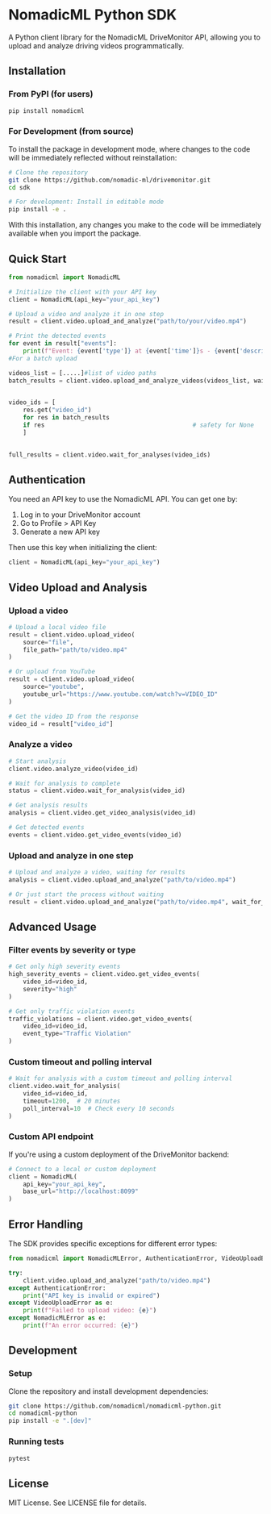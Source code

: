 # NomadicML Python SDK

A Python client library for the NomadicML DriveMonitor API, allowing you to upload and analyze driving videos programmatically.

## Installation

### From PyPI (for users)

```bash
pip install nomadicml
```

### For Development (from source)

To install the package in development mode, where changes to the code will be immediately reflected without reinstallation:

```bash
# Clone the repository
git clone https://github.com/nomadic-ml/drivemonitor.git
cd sdk

# For development: Install in editable mode
pip install -e .
```

With this installation, any changes you make to the code will be immediately available when you import the package.

## Quick Start

```python
from nomadicml import NomadicML

# Initialize the client with your API key
client = NomadicML(api_key="your_api_key")

# Upload a video and analyze it in one step
result = client.video.upload_and_analyze("path/to/your/video.mp4")

# Print the detected events
for event in result["events"]:
    print(f"Event: {event['type']} at {event['time']}s - {event['description']}")
#For a batch upload

videos_list = [.....]#list of video paths
batch_results = client.video.upload_and_analyze_videos(videos_list, wait_for_completion=False)

    
video_ids = [
    res.get("video_id")
    for res in batch_results
    if res                                         # safety for None
    ]

    
full_results = client.video.wait_for_analyses(video_ids)

```

## Authentication

You need an API key to use the NomadicML API. You can get one by:

1. Log in to your DriveMonitor account
2. Go to Profile > API Key
3. Generate a new API key

Then use this key when initializing the client:

```python
client = NomadicML(api_key="your_api_key")
```

## Video Upload and Analysis

### Upload a video

```python
# Upload a local video file
result = client.video.upload_video(
    source="file",
    file_path="path/to/video.mp4"
)

# Or upload from YouTube
result = client.video.upload_video(
    source="youtube",
    youtube_url="https://www.youtube.com/watch?v=VIDEO_ID"
)

# Get the video ID from the response
video_id = result["video_id"]
```

### Analyze a video

```python
# Start analysis
client.video.analyze_video(video_id)

# Wait for analysis to complete
status = client.video.wait_for_analysis(video_id)

# Get analysis results
analysis = client.video.get_video_analysis(video_id)

# Get detected events
events = client.video.get_video_events(video_id)
```

### Upload and analyze in one step

```python
# Upload and analyze a video, waiting for results
analysis = client.video.upload_and_analyze("path/to/video.mp4")

# Or just start the process without waiting
result = client.video.upload_and_analyze("path/to/video.mp4", wait_for_completion=False)
```

## Advanced Usage

### Filter events by severity or type

```python
# Get only high severity events
high_severity_events = client.video.get_video_events(
    video_id=video_id,
    severity="high"
)

# Get only traffic violation events
traffic_violations = client.video.get_video_events(
    video_id=video_id,
    event_type="Traffic Violation"
)
```

### Custom timeout and polling interval

```python
# Wait for analysis with a custom timeout and polling interval
client.video.wait_for_analysis(
    video_id=video_id,
    timeout=1200,  # 20 minutes
    poll_interval=10  # Check every 10 seconds
)
```

### Custom API endpoint

If you're using a custom deployment of the DriveMonitor backend:

```python
# Connect to a local or custom deployment
client = NomadicML(
    api_key="your_api_key",
    base_url="http://localhost:8099"
)
```

## Error Handling

The SDK provides specific exceptions for different error types:

```python
from nomadicml import NomadicMLError, AuthenticationError, VideoUploadError

try:
    client.video.upload_and_analyze("path/to/video.mp4")
except AuthenticationError:
    print("API key is invalid or expired")
except VideoUploadError as e:
    print(f"Failed to upload video: {e}")
except NomadicMLError as e:
    print(f"An error occurred: {e}")
```

## Development

### Setup

Clone the repository and install development dependencies:

```bash
git clone https://github.com/nomadicml/nomadicml-python.git
cd nomadicml-python
pip install -e ".[dev]"
```

### Running tests

```bash
pytest
```

## License

MIT License. See LICENSE file for details.

